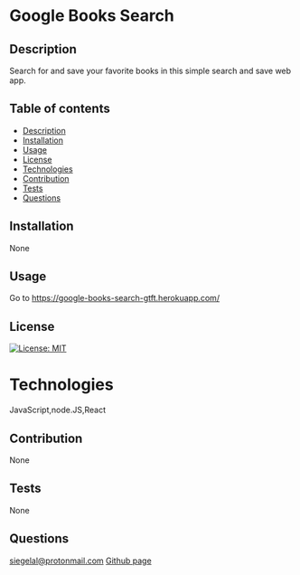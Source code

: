 # Google Books Search
  
  ## Description
  Search for and save your favorite books in this simple search and save web app.

  ## Table of contents
  * [Description](#Description)
  * [Installation](#Installation)
  * [Usage](#Usage)
  * [License](#License)
  * [Technologies](#Technologies)
  * [Contribution](#Contribution)
  * [Tests](#Tests)
  * [Questions](#Questions)

  ## Installation
  None


  ## Usage
  Go to https://google-books-search-gtft.herokuapp.com/

  ## License
  [![License: MIT](https://img.shields.io/badge/License-MIT-yellow.svg)](https://opensource.org/licenses/MIT)

  #  Technologies
  JavaScript,node.JS,React

  ## Contribution
  None

  ## Tests 
  None

  ## Questions
  siegelal@protonmail.com [Github page](https://www.github.com/siegelal7)
  